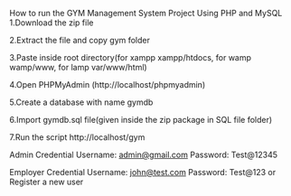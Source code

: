How to run the GYM  Management System Project Using PHP and MySQL
1.Download the zip file

2.Extract the file and copy gym folder

3.Paste inside root directory(for xampp xampp/htdocs, for wamp wamp/www, for lamp var/www/html)

4.Open PHPMyAdmin (http://localhost/phpmyadmin)

5.Create a database with name gymdb

6.Import gymdb.sql file(given inside the zip package in SQL file folder)

7.Run the script http://localhost/gym

Admin Credential
Username: admin@gmail.com
Password: Test@12345

Employer Credential
Username: john@test.com
Password: Test@123
or Register a new user
